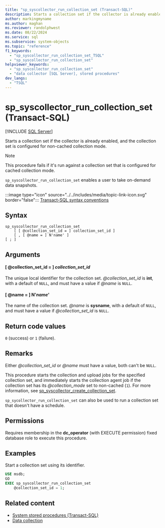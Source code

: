 ```yaml
---
title: "sp_syscollector_run_collection_set (Transact-SQL)"
description: Starts a collection set if the collector is already enabled, and the collection set is configured for non-cached collection mode.
author: markingmyname
ms.author: maghan
ms.reviewer: randolphwest
ms.date: 08/22/2024
ms.service: sql
ms.subservice: system-objects
ms.topic: "reference"
f1_keywords:
  - "sp_syscollector_run_collection_set_TSQL"
  - "sp_syscollector_run_collection_set"
helpviewer_keywords:
  - "sp_syscollector_run_collection_set"
  - "data collector [SQL Server], stored procedures"
dev_langs:
  - "TSQL"
---
```

# sp_syscollector_run_collection_set (Transact-SQL)

[!INCLUDE [SQL Server](../../includes/applies-to-version/sqlserver.md)]

Starts a collection set if the collector is already enabled, and the collection set is configured for non-cached collection mode.

> [!NOTE]  
> This procedure fails if it's run against a collection set that is configured for cached collection mode.

`sp_syscollector_run_collection_set` enables a user to take on-demand data snapshots.

:::image type="icon" source="../../includes/media/topic-link-icon.svg" border="false"::: [Transact-SQL syntax conventions](../../t-sql/language-elements/transact-sql-syntax-conventions-transact-sql.md)

## Syntax

```syntaxsql
sp_syscollector_run_collection_set
    [ [ @collection_set_id = ] collection_set_id ]
    [ , [ @name = ] N'name' ]
[ ; ]
```

## Arguments

#### [ @collection_set_id = ] *collection_set_id*

The unique local identifier for the collection set. *@collection_set_id* is **int**, with a default of `NULL`, and must have a value if *@name* is `NULL`.

#### [ @name = ] N'*name*'

The name of the collection set. *@name* is **sysname**, with a default of `NULL`, and must have a value if *@collection_set_id* is `NULL`.

## Return code values

`0` (success) or `1` (failure).

## Remarks

Either *@collection_set_id* or *@name* must have a value, both can't be `NULL`.

This procedure starts the collection and upload jobs for the specified collection set, and immediately starts the collection agent job if the collection set has its *@collection_mode* set to non-cached (`1`). For more information, see [sp_syscollector_create_collection_set](sp-syscollector-create-collection-set-transact-sql.md).

`sp_sycollector_run_collection_set` can also be used to run a collection set that doesn't have a schedule.

## Permissions

Requires membership in the **dc_operator** (with EXECUTE permission) fixed database role to execute this procedure.

## Examples

Start a collection set using its identifier.

```sql
USE msdb;
GO
EXEC sp_syscollector_run_collection_set
    @collection_set_id = 1;
```

## Related content

- [System stored procedures (Transact-SQL)](system-stored-procedures-transact-sql.md)
- [Data collection](../data-collection/data-collection.md)
